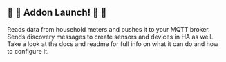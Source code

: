 ## 🎉 🎉 Addon Launch! 🎉 🎉

Reads data from household meters and pushes it to your MQTT broker. Sends discovery messages to create sensors and devices in HA as well. Take a look at the docs and readme for full info on what it can do and how to configure it.